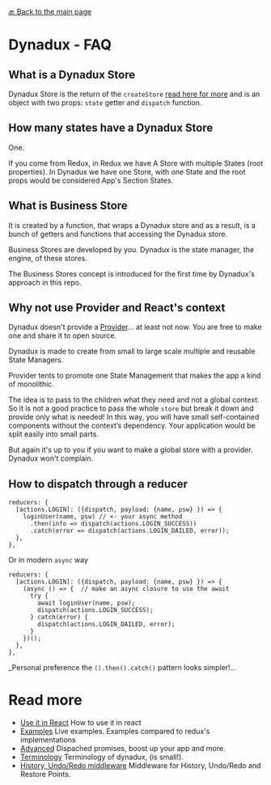 [🔙 Back to the main page](../README.md)

# Dynadux - FAQ

## What is a Dynadux Store

Dynadux Store is the return of the `createStore` [read here for more](./CreateStore.md) and is an object with two props: `state` getter and `dispatch` function.

## How many states have a Dynadux Store

One.

If you come from Redux, in Redux we have A Store with multiple States (root properties). 
In Dynadux we have one Store, with one State and the root props would be considered App's Section States.

## What is Business Store

It is created by a function, that wraps a Dynadux store and as a result, is a bunch of getters and functions that accessing the Dynadux store.

Business Stores are developed by you. Dynadux is the state manager, the engine,  of these stores. 

The Business Stores concept is introduced for the first time by Dynadux's approach in this repo.

## Why not use Provider and React's context

Dynadux doesn't provide a [Provider](https://reactjs.org/docs/context.html)... at least not now. You are free to make one and share it to open source.

Dynadux is made to create from small to large scale multiple and reusable State Managers. 

Provider tents to promote one State Management that makes the app a kind of monolithic.

The idea is to pass to the children what they need and not a global context. So it is not a good practice to pass the whole `store` but break it down and provide only what is needed! In this way, you will have small self-contained components without the context’s dependency. Your application would be split easily into small parts.

But again it's up to you if you want to make a global store with a provider. Dynadux won't complain. 

## How to dispatch through a reducer

```
reducers: {
  [actions.LOGIN]: ({dispatch, payload: {name, psw} }) => {
    loginUser(name, psw) // <- your async method
      .then(info => dispatch(actions.LOGIN_SUCCESS))
      .catch(error => dispatch(actions.LOGIN_DAILED, error));
  },
},
```

Or in modern `async` way

```
reducers: {
  [actions.LOGIN]: ({dispatch, payload: {name, psw} }) => {
    (async () => {  // make an async closure to use the await
      try {
        await loginUser(name, psw);
        dispatch(actions.LOGIN_SUCCESS);
      } catch(error) {
        dispatch(actions.LOGIN_DAILED, error);
      }
    })();
  },
},
```

_Personal preference the `().then().catch()` pattern looks simpler!…

# Read more 

- [Use it in React](./doc/React.md) How to use it in react
- [Examples](./doc/Examples.md) Live examples. Examples compared to redux's implementations
- [Advanced](./doc/Advanced.md) Dispached promises, boost up your app and more.
- [Terminology](./doc/Terminology.md) Terminology of dynadux, (is small!).
- [History, Undo/Redo middleware](https://github.com/aneldev/dynadux-history-middleware) Middleware for History, Undo/Redo and Restore Points.
